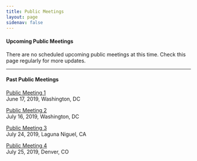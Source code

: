```yaml
---
title: Public Meetings
layout: page
sidenav: false
---
```


#### Upcoming Public Meetings 

There are no scheduled upcoming public meetings at this time. Check this page regularly for more updates. 
<hr>

#### Past Public Meetings 

[Public Meeting 1]({{site.baseurl}}/master/assets/uploads/Public%20Meeting%20Transcript%20June%2017%202019%20(1).pdf)  
June 17, 2019, Washington, DC


[Public Meeting 2]({{site.baseurl}}/master/assets/uploads/PBRB%20Public%20Meeting%20July%2016%2C%20Agenda.pdf)  
July 16, 2019, Washington, DC


[Public Meeting 3]({{site.baseurl}}/master/assets/uploads/Public%20Meeting%20July%2024th%20Laguna%20Niguel%20Notes.pdf)  
July 24, 2019, Laguna Niguel, CA


[Public Meeting 4]({{site.baseurl}}/master/assets//assets/uploads/PBRB%20Public%20Meeting%20July%2016%2C%20Agenda.pdf)  
July 25, 2019, Denver, CO
